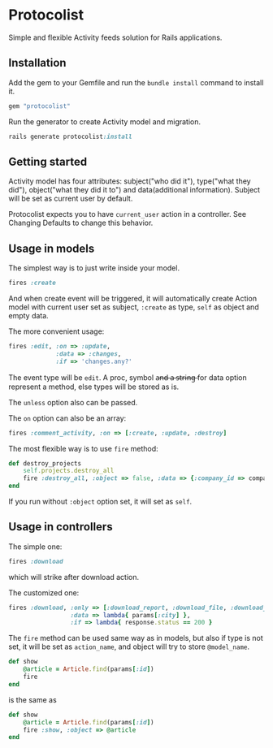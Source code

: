 Protocolist
===========

Simple and flexible Activity feeds solution for Rails applications.

Installation
------------

Add the gem to your Gemfile and run the `bundle install` command to install it.

```ruby
gem "protocolist"
```

Run the generator to create Activity model and migration.

```ruby
rails generate protocolist:install
```

Getting started
---------------

Activity model has four attributes: subject("who did it"), type("what
they did"), object("what they did it to") and data(additional information). Subject will be
set as current user by default.

Protocolist expects you to have `current_user` action in a controller.
See Changing Defaults to change this behavior.

Usage in models
---------------

The simplest way is to just write inside your model.

```ruby
fires :create
```

And when create event will be triggered,  it will automatically create
Action model with current user set as subject, `:create` as type,
`self` as object and empty data.

The more convenient usage:

```ruby
fires :edit, :on => :update,
             :data => :changes,
             :if => 'changes.any?'
```

The event type will be `edit`. A proc, symbol a̶n̶d̶ ̶a̶ ̶s̶t̶r̶i̶n̶g̶ for data
option represent a method, else types will be stored as is.

The `unless` option also can be passed.

The `on` option can also be an array:

```ruby
fires :comment_activity, :on => [:create, :update, :destroy]
```

The most flexible way is to use `fire` method:

```ruby
def destroy_projects
    self.projects.destroy_all
    fire :destroy_all, :object => false, :data => {:company_id => company_id}
end
```

If you run without `:object` option set, it will set as `self`.

Usage in controllers
--------------------

The simple one:

```ruby
fires :download
```

which will strike after download action.

The customized one:

```ruby
fires :download, :only => [:download_report, :download_file, :download_map],
                 :data => lambda{ params[:city] },
                 :if => lambda{ response.status == 200 }
```

The `fire` method can be used same way as in models, but also if type is not
set, it will be set as `action_name`, and object will try to store `@model_name`.

```ruby
def show
    @article = Article.find(params[:id])
    fire
end
```
is the same as

```ruby
def show
    @article = Article.find(params[:id])
    fire :show, :object => @article
end
```
